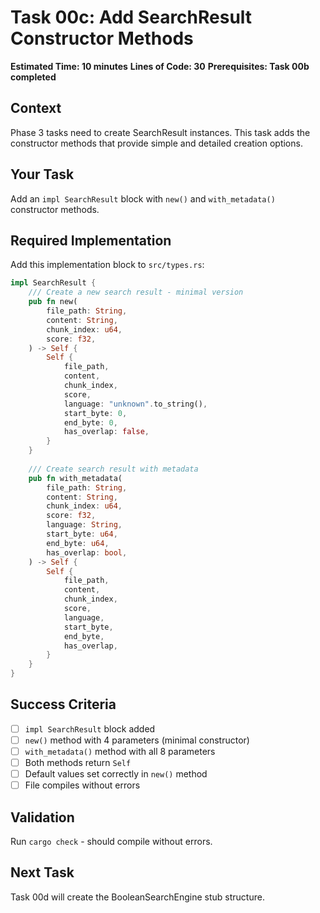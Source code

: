 # Task 00c: Add SearchResult Constructor Methods

**Estimated Time: 10 minutes**
**Lines of Code: 30**
**Prerequisites: Task 00b completed**

## Context

Phase 3 tasks need to create SearchResult instances. This task adds the constructor methods that provide simple and detailed creation options.

## Your Task

Add an `impl SearchResult` block with `new()` and `with_metadata()` constructor methods.

## Required Implementation

Add this implementation block to `src/types.rs`:

```rust
impl SearchResult {
    /// Create a new search result - minimal version
    pub fn new(
        file_path: String,
        content: String,
        chunk_index: u64,
        score: f32,
    ) -> Self {
        Self {
            file_path,
            content,
            chunk_index,
            score,
            language: "unknown".to_string(),
            start_byte: 0,
            end_byte: 0,
            has_overlap: false,
        }
    }
    
    /// Create search result with metadata
    pub fn with_metadata(
        file_path: String,
        content: String,
        chunk_index: u64,
        score: f32,
        language: String,
        start_byte: u64,
        end_byte: u64,
        has_overlap: bool,
    ) -> Self {
        Self {
            file_path,
            content,
            chunk_index,
            score,
            language,
            start_byte,
            end_byte,
            has_overlap,
        }
    }
}
```

## Success Criteria

- [ ] `impl SearchResult` block added
- [ ] `new()` method with 4 parameters (minimal constructor)
- [ ] `with_metadata()` method with all 8 parameters
- [ ] Both methods return `Self`
- [ ] Default values set correctly in `new()` method
- [ ] File compiles without errors

## Validation

Run `cargo check` - should compile without errors.

## Next Task

Task 00d will create the BooleanSearchEngine stub structure.